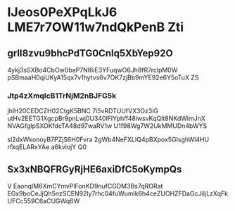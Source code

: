 # IJeos0PeXPqLkJ6 LME7r7OW11w7ndQkPenB Zti

## grlI8zvu9bhcPdTG0Cnlq5XbYep92O

4ykj3sSXBo4CbOw0baP7Nl6iE3YFuqwO6Jh8fR7rclpM0W pSBmaaH0qiUKyA15qx7v1hytvs6v7OK7zjBb9mYE92e6Y5oTuX ZS

### Jtp4zXmqIcB1TrNjM2nBJFG5k

jhlH20CEDCZH02CtgK5BNC 7i5vRDTUUfVX3Oz3iG utHv2EETG1XgcpBr9pnLwj0U340lFlYphff48iwsvKqQlt8NKdWlmJnX NVAGfgIpSXOKfdcTA48d97waRV1w U1f98Wg7W2UkMMUDn4bWYS



sl2dxWkonoyB7PZjS6H0Fvra 2gWb4NeFXLIQ4pBXpox5GIsghWl4HU rfkqELARxYAe a6kviojY Q0

## Sx3xNBQFRGyRjHE6axiDfC5oKympQs

V EaonqIM6XmCYmvPlFonKD9nufCGDM3Bs7qRORat EGx9boCeJjQh5nzSCEN92ly7rhc04fuWumlk6h4ceZUOHZFDaGcJiIjLzXqFkUFCc559C6aCUGWq6W
